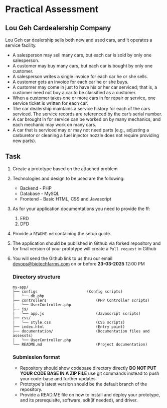 # **Practical Assessment**
## **Lou Geh Cardealership Company**
Lou Geh car dealership sells both new and used cars, and it operates a service facility.
- A salesperson may sell many cars, but each car is sold by only one salesperson.
- A customer may buy many cars, but each car is bought by only one customer.
- A salesperson writes a single invoice for each car he or she sells.
- A customer gets an invoice for each car he or she buys.
- A customer may come in just to have his or her car serviced; that is, a customer need not buy a car to be classified as a customer.
-	When a customer takes one or more cars in for repair or service, one service ticket is written for each car.
-	The car dealership maintains a service history for each of the cars serviced. The service records are referenced by the car’s serial number.
- A car brought in for service can be worked on by many mechanics, and each mechanic may work on many cars.
- A car that is serviced may or may not need parts (e.g., adjusting a carburetor or cleaning a fuel injector nozzle does not require providing new parts).

## **Task**
1. Create a prototype based on the attached problem
2. Technologies and design to be used are the following:
    * Backend -  PHP
    * Database - MySQL
    * Frontend - Basic HTML, CSS and Javascript
3. As for your application documentations you need to provide the ff:
   1. ERD
   2. DFD
4. Provide a ```README.md``` containing the setup guide.
5. The application should be published in Github via forked repository and for final version of your prototype will create a ```Pull request``` in Github 
6. You will send the Github link to us thru our email devops@biotechfarms.com on or before **23-03-2025** 12:00 PM


    ### **Directory structure**
    ```
    my-app/
    ├── configs                      (Config scripts)
    |   └── db.php
    ├── controllers                      (PHP Controller scripts)
    |   └── UserController.php
    ├── js/
    |   └── app.js                       (Javascript scripts)
    ├── css/
    |   └── style.css                    (CSS scripts)
    ├── index.html                       (Entry point)
    ├── documentation/                   (Documentation files and assessts)
    |   └── UserController.php
    └── README.md                        (Project documentation)
    ```
    ### **Submission format**
    - Repository should show codebase directory directly **DO NOT PUT YOUR CODE BASE IN A ZIP FILE** use git commands instead to push your code-base and further updates.
    - Prototype's latest version should be the default branch of the repository.
    - Provide a READ.ME file on how to install and deploy your prototype, and its prerequisite, software, sdk(if needed), and driver.
